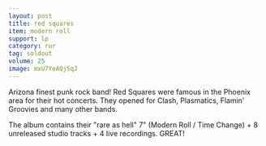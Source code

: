 ```yaml
---
layout: post
title: red squares
item: modern roll
support: lp
category: rur
tag: soldout
volume: 25
image: mxU7YeAQjSqJ
---
```


Arizona finest punk rock band! Red Squares were famous in the Phoenix area for their hot concerts. They opened for Clash, Plasmatics, Flamin' Groovies and many other bands.

The album contains their "rare as hell" 7" (Modern Roll / Time Change) + 8 unreleased studio tracks + 4 live recordings. GREAT!

